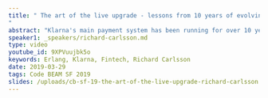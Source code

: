 ```yaml
---
title: " The art of the live upgrade - lessons from 10 years of evolving a live system
"
abstract: "Klarna's main payment system has been running for over 10 years, serving millions of customers. The system has continuously evolved through live upgrades multiple times per week, without stopping nodes except for OS patching, Erlang VM upgrades, or hardware changes. This talk will be about techniques, tools, mindset, and lessons learned during a decade of dynamic code loading."
speaker1: _speakers/richard-carlsson.md
type: video
youtube_id: 9XPVuujbk5o
keywords: Erlang, Klarna, Fintech, Richard Carlsson
date: 2019-03-29
tags: Code BEAM SF 2019
slides: /uploads/cb-sf-19-the-art-of-the-live-upgrade-richard-carlsson.pdf
---
```


